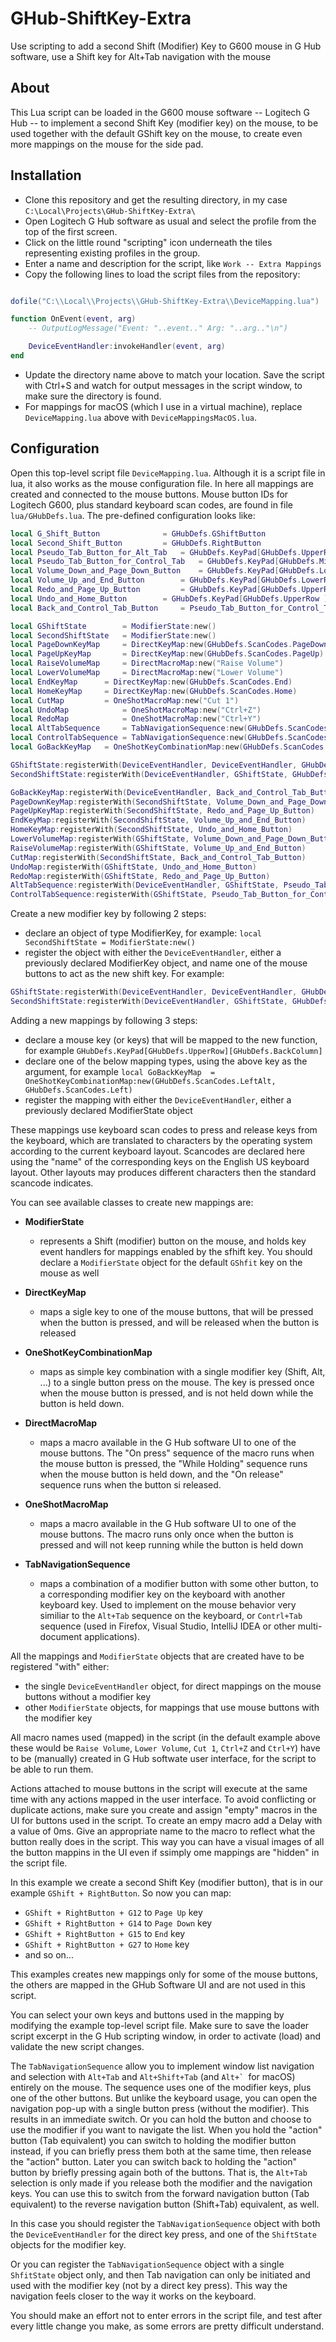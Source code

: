 # GHub-ShiftKey-Extra
 Use scripting to add a second Shift (Modifier) Key to G600 mouse in G Hub software, use a Shift key for Alt+Tab navigation with the mouse

## About
 This Lua script can be loaded in the G600 mouse software -- Logitech G Hub -- to implement a second Shift Key (modifier key) on the mouse, to be used together with the default GShift key on the mouse, to create even more mappings on the mouse for the side pad.

## Installation
 - Clone this repository and get the resulting directory, in my case `C:\Local\Projects\GHub-ShiftKey-Extra\`
 - Open Logitech G Hub software as usual and select the profile from the top of the first screen.
 - Click on the little round "scripting" icon underneath the tiles representing existing profiles in the group.
 - Enter a name and description for the script, like `Work -- Extra Mappings`
 - Copy the following lines to load the script files from the repository:
```lua

dofile("C:\\Local\\Projects\\GHub-ShiftKey-Extra\\DeviceMapping.lua")

function OnEvent(event, arg)
    -- OutputLogMessage("Event: "..event.." Arg: "..arg.."\n")

    DeviceEventHandler:invokeHandler(event, arg)
end

```
 - Update the directory name above to match your location. Save the script with Ctrl+S and watch for output messages in the script window, to make sure the directory is found.
 - For mappings for macOS (which I use in a virtual machine), replace `DeviceMapping.lua` above with `DeviceMappingsMacOS.lua`.

## Configuration
Open this top-level script file `DeviceMapping.lua`. Although it is a script file in lua, it also works as the mouse configuration file. In here all mappings are created and connected to the mouse buttons. Mouse button IDs for Logitech G600, plus standard keyboard scan codes, are found in file `lua/GHubDefs.lua`. The pre-defined configuration looks like:

```lua
local G_Shift_Button			  = GHubDefs.GShiftButton
local Second_Shift_Button		  = GHubDefs.RightButton
local Pseudo_Tab_Button_for_Alt_Tab	  = GHubDefs.KeyPad[GHubDefs.UpperRow ][GHubDefs.BackColumn]
local Pseudo_Tab_Button_for_Control_Tab   = GHubDefs.KeyPad[GHubDefs.MiddleRow][GHubDefs.MiddleFrontColumn]
local Volume_Down_and_Page_Down_Button    = GHubDefs.KeyPad[GHubDefs.LowerRow ][GHubDefs.MiddleFrontColumn]
local Volume_Up_and_End_Button		  = GHubDefs.KeyPad[GHubDefs.LowerRow ][GHubDefs.MiddleBackColumn]
local Redo_and_Page_Up_Button		  = GHubDefs.KeyPad[GHubDefs.UpperRow ][GHubDefs.MiddleFrontColumn]
local Undo_and_Home_Button		  = GHubDefs.KeyPad[GHubDefs.UpperRow ][GHubDefs.MiddleBackColumn]
local Back_and_Control_Tab_Button	  = Pseudo_Tab_Button_for_Control_Tab

local GShiftState        = ModifierState:new()
local SecondShiftState   = ModifierState:new()
local PageDownKeyMap     = DirectKeyMap:new(GHubDefs.ScanCodes.PageDown)
local PageUpKeyMap       = DirectKeyMap:new(GHubDefs.ScanCodes.PageUp)
local RaiseVolumeMap     = DirectMacroMap:new("Raise Volume")
local LowerVolumeMap     = DirectMacroMap:new("Lower Volume")
local EndKeyMap		 = DirectKeyMap:new(GHubDefs.ScanCodes.End)
local HomeKeyMap	 = DirectKeyMap:new(GHubDefs.ScanCodes.Home)
local CutMap		 = OneShotMacroMap:new("Cut 1")
local UndoMap	         = OneShotMacroMap:new("Ctrl+Z")
local RedoMap	         = OneShotMacroMap:new("Ctrl+Y")
local AltTabSequence     = TabNavigationSequence:new(GHubDefs.ScanCodes.LeftAlt,     GHubDefs.ScanCodes.LeftShift, GHubDefs.ScanCodes.Tab)
local ControlTabSequence = TabNavigationSequence:new(GHubDefs.ScanCodes.LeftControl, GHubDefs.ScanCodes.LeftShift, GHubDefs.ScanCodes.Tab)
local GoBackKeyMap	 = OneShotKeyCombinationMap:new(GHubDefs.ScanCodes.LeftAlt,  GHubDefs.ScanCodes.Left)

GShiftState:registerWith(DeviceEventHandler, DeviceEventHandler, GHubDefs.GShiftButton)
SecondShiftState:registerWith(DeviceEventHandler, GShiftState, GHubDefs.RightButton)

GoBackKeyMap:registerWith(DeviceEventHandler, Back_and_Control_Tab_Button)
PageDownKeyMap:registerWith(SecondShiftState, Volume_Down_and_Page_Down_Button)
PageUpKeyMap:registerWith(SecondShiftState, Redo_and_Page_Up_Button)
EndKeyMap:registerWith(SecondShiftState, Volume_Up_and_End_Button)
HomeKeyMap:registerWith(SecondShiftState, Undo_and_Home_Button)
LowerVolumeMap:registerWith(GShiftState, Volume_Down_and_Page_Down_Button)
RaiseVolumeMap:registerWith(GShiftState, Volume_Up_and_End_Button)
CutMap:registerWith(SecondShiftState, Back_and_Control_Tab_Button)
UndoMap:registerWith(GShiftState, Undo_and_Home_Button)
RedoMap:registerWith(GShiftState, Redo_and_Page_Up_Button)
AltTabSequence:registerWith(DeviceEventHandler, GShiftState, Pseudo_Tab_Button_for_Alt_Tab, Pseudo_Tab_Button_for_Control_Tab)
ControlTabSequence:registerWith(GShiftState, Pseudo_Tab_Button_for_Control_Tab, Pseudo_Tab_Button_for_Alt_Tab)
```

Create a new modifier key by following 2 steps:
 - declare an object of type ModifierKey, for example: `local SecondShiftState = ModifierState:new()`
 - register the object with either the `DeviceEventHandler`, either a previously declared ModifierKey object, and name one of the mouse buttons to act as the new shift key. For example:

```lua
GShiftState:registerWith(DeviceEventHandler, DeviceEventHandler, GHubDefs.GShiftButton)
SecondShiftState:registerWith(DeviceEventHandler, GShiftState, GHubDefs.RightButton)
```

Adding a new mappings by following 3 steps:
 - declare a mouse key (or keys) that will be mapped to the new function, for example
    `GHubDefs.KeyPad[GHubDefs.UpperRow][GHubDefs.BackColumn]`
 - declare one of the below mapping types, using the above key as the argument, for example `local GoBackKeyMap	 = OneShotKeyCombinationMap:new(GHubDefs.ScanCodes.LeftAlt, GHubDefs.ScanCodes.Left)`
 - register the mapping with either the `DeviceEventHandler`, either a previously declared ModifierState object

These mappings use keyboard scan codes to press and release keys from the keyboard, which are translated to characters by the operating system according to the current keyboard layout. Scancodes are declared here using the "name" of the corresponding keys on the English US keyboard layout. Other layouts may produces different characters then the standard scancode indicates.

You can see available classes to create new mappings are:

 - **ModifierState**
    - represents a Shift (modifier) button on the mouse, and holds key event handlers for mappings enabled by the sfhift key. You should declare a `ModifierState` object for the default `GShfit` key on the mouse as well
 - **DirectKeyMap**
     - maps a sigle key to one of the mouse buttons, that will be pressed when the button is pressed, and will be released when the button is released
 - **OneShotKeyCombinationMap**
     - maps as simple key combination with a single modifier key (Shift, Alt, ...) to a single button press on the mouse. The key is pressed once when the mouse button is pressed, and is not held down while the button is held down.
 - **DirectMacroMap**
     - maps a macro available in the G Hub software UI to one of the mouse buttons. The "On press" sequence of the macro runs when the mouse button is pressed, the "While Holding" sequence runs when the mouse button is held down, and the "On release" sequence runs when the button si released.

 - **OneShotMacroMap**
     - maps a macro available in the G Hub software UI to one of the mouse buttons. The macro runs only once when the button is pressed and will not keep running while the button is held down
- **TabNavigationSequence**
     - maps a combination of a modifier button with some other button, to a corresponding modifier key on the keyboard with another keyboard key. Used to implement on the mouse behavior very similiar to the `Alt+Tab` sequence on the keyboard, or `Contrl+Tab` sequence (used in Firefox, Visual Studio, IntelliJ IDEA or other multi-document applications).

All the mappings and `ModifierState` objects that are created have to be registered "with" either:
 - the single `DeviceEventHandler` object, for direct mappings on the mouse buttons without a modifier key
 - other `ModifierState` objects, for mappings that use mouse buttons with the modifier key

All macro names used (mapped) in the script (in the default example above these would be `Raise Volume`, `Lower Volume`, `Cut 1`, `Ctrl+Z` and `Ctrl+Y`) have to be (manually) created in G Hub softwate user interface, for the script to be able to run them.

Actions attached to mouse buttons in the script will execute at the same time with any actions mapped in the user interface. To avoid conflicting or duplicate actions, make sure you create and assign "empty" macros in the UI for buttons used in the script. To create an empy macro add a Delay with a value of 0ms. Give an appropriate name to the macro to reflect what the button really does in the script. This way you can have a visual images of all the button mappins in the UI even if ssimply ome mappings are "hidden" in the script file.

In this example we create a second Shift Key (modifier button), that is in our example `GShift + RightButton`. So now you can map:
 - `GShift + RightButton + G12` to `Page Up` key
 - `GShift + RightButton + G14` to `Page Down` key
 - `GShift + RightButton + G15` to `End` key
 - `GShift + RightButton + G27` to `Home` key
 - and so on...

This examples creates new mappings only for some of the mouse buttons, the others are mapped in the GHub Software UI and are not used in this script.

You can select your own keys and buttons used in the mapping by modifying the example top-level script file. Make sure to save the loader script excerpt in the G Hub scripting window, in order to activate (load) and validate the new script changes.

The `TabNavigationSequence` allow you to implement window list navigation and selection with `Alt+Tab` and `Alt+Shift+Tab` (and ``Alt+` ``for macOS) entirely on the mouse. The sequence uses one of the modifier keys, plus one of the other buttons. But unlike the keyboard usage, you can open the navigation pop-up with a single button press (without the modifier). This results in an immediate switch. Or you can hold the button and choose to use the modifier if you want to navigate the list. When you hold the "action" button (Tab equivalent) you can switch to holding the modifier button instead, if you can briefly press them both at the same time, then release the "action" button. Later you can switch back to holding the "action" button by briefly pressing again both of the buttons. That is, the `Alt+Tab` selection is only made if you release both the modifier and the navigation keys. You can use this to switch from the forward navigation button (Tab equivalent) to the reverse navigation button (Shift+Tab) equivalent, as well.

In this case you should register the `TabNavigationSequence` object with both the `DeviceEventHandler` for the direct key press, and one of the `ShiftState` objects for the modifier key. 

Or you can register the `TabNavigationSequence` object with a single `ShfitState` object only, and then Tab navigation can only be initiated and used with the modifier key (not by a direct key press). This way the navigation feels closer to the way it works on the keyboard.

You should make an effort not to enter errors in the script file, and test after every little change you make, as some errors are pretty difficult understand.
